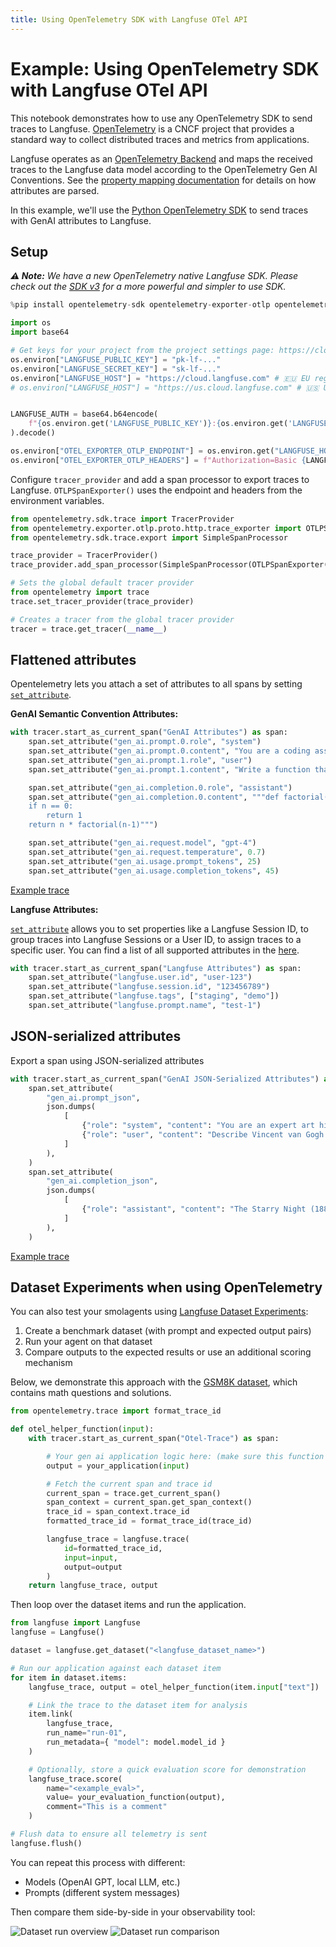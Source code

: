 ```yaml
---
title: Using OpenTelemetry SDK with Langfuse OTel API
---
```


# Example: Using OpenTelemetry SDK with Langfuse OTel API

This notebook demonstrates how to use any OpenTelemetry SDK to send traces to Langfuse. [OpenTelemetry](https://opentelemetry.io/) is a CNCF project that provides a standard way to collect distributed traces and metrics from applications.

Langfuse operates as an [OpenTelemetry Backend](/docs/opentelemetry/get-started) and maps the received traces to the Langfuse data model according to the OpenTelemetry Gen AI Conventions. See the [property mapping documentation](/docs/opentelemetry/get-started#property-mapping) for details on how attributes are parsed.

In this example, we'll use the [Python OpenTelemetry SDK](https://opentelemetry.io/docs/languages/python/) to send traces with GenAI attributes to Langfuse.

## Setup

_**⚠️ Note:** We have a new OpenTelemetry native Langfuse SDK. Please check out the [SDK v3](https://langfuse.com/docs/sdk/python/sdk-v3) for a more powerful and simpler to use SDK._

```python
%pip install opentelemetry-sdk opentelemetry-exporter-otlp opentelemetry-api
```

```python
import os
import base64

# Get keys for your project from the project settings page: https://cloud.langfuse.com
os.environ["LANGFUSE_PUBLIC_KEY"] = "pk-lf-..."
os.environ["LANGFUSE_SECRET_KEY"] = "sk-lf-..."
os.environ["LANGFUSE_HOST"] = "https://cloud.langfuse.com" # 🇪🇺 EU region
# os.environ["LANGFUSE_HOST"] = "https://us.cloud.langfuse.com" # 🇺🇸 US region


LANGFUSE_AUTH = base64.b64encode(
    f"{os.environ.get('LANGFUSE_PUBLIC_KEY')}:{os.environ.get('LANGFUSE_SECRET_KEY')}".encode()
).decode()

os.environ["OTEL_EXPORTER_OTLP_ENDPOINT"] = os.environ.get("LANGFUSE_HOST") + "/api/public/otel"
os.environ["OTEL_EXPORTER_OTLP_HEADERS"] = f"Authorization=Basic {LANGFUSE_AUTH}"
```

Configure `tracer_provider` and add a span processor to export traces to Langfuse. `OTLPSpanExporter()` uses the endpoint and headers from the environment variables.

```python
from opentelemetry.sdk.trace import TracerProvider
from opentelemetry.exporter.otlp.proto.http.trace_exporter import OTLPSpanExporter
from opentelemetry.sdk.trace.export import SimpleSpanProcessor

trace_provider = TracerProvider()
trace_provider.add_span_processor(SimpleSpanProcessor(OTLPSpanExporter()))

# Sets the global default tracer provider
from opentelemetry import trace
trace.set_tracer_provider(trace_provider)

# Creates a tracer from the global tracer provider
tracer = trace.get_tracer(__name__)
```

## Flattened attributes

Opentelemetry lets you attach a set of attributes to all spans by setting [`set_attribute`](https://opentelemetry.io/docs/languages/python/instrumentation/#add-attributes-to-a-span).

**GenAI Semantic Convention Attributes:**

```python
with tracer.start_as_current_span("GenAI Attributes") as span:
    span.set_attribute("gen_ai.prompt.0.role", "system")
    span.set_attribute("gen_ai.prompt.0.content", "You are a coding assistant that helps write Python code.")
    span.set_attribute("gen_ai.prompt.1.role", "user")
    span.set_attribute("gen_ai.prompt.1.content", "Write a function that calculates the factorial of a number.")

    span.set_attribute("gen_ai.completion.0.role", "assistant")
    span.set_attribute("gen_ai.completion.0.content", """def factorial(n):
    if n == 0:
        return 1
    return n * factorial(n-1)""")

    span.set_attribute("gen_ai.request.model", "gpt-4")
    span.set_attribute("gen_ai.request.temperature", 0.7)
    span.set_attribute("gen_ai.usage.prompt_tokens", 25)
    span.set_attribute("gen_ai.usage.completion_tokens", 45)
```

[Example trace](https://cloud.langfuse.com/project/cloramnkj0002jz088vzn1ja4/traces/226b5e5ea844788de7bced27fc475c62?timestamp=2025-02-06T10%3A57%3A11.141Z&observation=db79c5e1372feffc)

**Langfuse Attributes:**

[`set_attribute`](https://opentelemetry.io/docs/languages/python/instrumentation/#add-attributes-to-a-span) allows you to set properties like a Langfuse Session ID, to group traces into Langfuse Sessions or a User ID, to assign traces to a specific user. You can find a list of all supported attributes in the [here](/docs/opentelemetry/get-started#property-mapping).

```python
with tracer.start_as_current_span("Langfuse Attributes") as span:
    span.set_attribute("langfuse.user.id", "user-123")
    span.set_attribute("langfuse.session.id", "123456789")
    span.set_attribute("langfuse.tags", ["staging", "demo"])
    span.set_attribute("langfuse.prompt.name", "test-1")
```

## JSON-serialized attributes

Export a span using JSON-serialized attributes

```python
with tracer.start_as_current_span("GenAI JSON-Serialized Attributes") as span:
    span.set_attribute(
        "gen_ai.prompt_json",
        json.dumps(
            [
                {"role": "system", "content": "You are an expert art historian and critic."},
                {"role": "user", "content": "Describe Vincent van Gogh's 'The Starry Night' painting in detail."},
            ]
        ),
    )
    span.set_attribute(
        "gen_ai.completion_json",
        json.dumps(
            [
                {"role": "assistant", "content": "The Starry Night (1889) is one of Van Gogh's most famous works, painted during his stay at the Saint-Paul-de-Mausole asylum. The painting depicts a night scene with a swirling sky filled with stars and a crescent moon over a village. The sky is dominated by luminous yellow stars and a spiral pattern of blue clouds. In the foreground, a dark cypress tree reaches toward the sky like a flame. The village below is quiet and peaceful, with a prominent church spire piercing the night. The brushwork is bold and expressive, with thick impasto strokes creating a sense of movement and energy throughout the composition."},
            ]
        ),
    )
```

[Example trace](https://cloud.langfuse.com/project/cloramnkj0002jz088vzn1ja4/traces/019440a211c0ee6739d0be1f9101ac3f?timestamp=2025-02-06T10%3A57%3A44.540Z&observation=a09151c5814c1803)

## Dataset Experiments when using OpenTelemetry

You can also test your smolagents using [Langfuse Dataset Experiments](https://langfuse.com/docs/datasets/overview):

1. Create a benchmark dataset (with prompt and expected output pairs)
2. Run your agent on that dataset
3. Compare outputs to the expected results or use an additional scoring mechanism

Below, we demonstrate this approach with the [GSM8K dataset](https://huggingface.co/datasets/gsm8k), which contains math questions and solutions.

```python
from opentelemetry.trace import format_trace_id

def otel_helper_function(input):
    with tracer.start_as_current_span("Otel-Trace") as span:

        # Your gen ai application logic here: (make sure this function is sending traces to Langfuse)
        output = your_application(input)

        # Fetch the current span and trace id
        current_span = trace.get_current_span()
        span_context = current_span.get_span_context()
        trace_id = span_context.trace_id
        formatted_trace_id = format_trace_id(trace_id)

        langfuse_trace = langfuse.trace(
            id=formatted_trace_id,
            input=input,
            output=output
        )
    return langfuse_trace, output
```

Then loop over the dataset items and run the application.

```python
from langfuse import Langfuse
langfuse = Langfuse()

dataset = langfuse.get_dataset("<langfuse_dataset_name>")

# Run our application against each dataset item
for item in dataset.items:
    langfuse_trace, output = otel_helper_function(item.input["text"])

    # Link the trace to the dataset item for analysis
    item.link(
        langfuse_trace,
        run_name="run-01",
        run_metadata={ "model": model.model_id }
    )

    # Optionally, store a quick evaluation score for demonstration
    langfuse_trace.score(
        name="<example_eval>",
        value= your_evaluation_function(output),
        comment="This is a comment"
    )

# Flush data to ensure all telemetry is sent
langfuse.flush()
```

You can repeat this process with different:

- Models (OpenAI GPT, local LLM, etc.)
- Prompts (different system messages)

Then compare them side-by-side in your observability tool:

![Dataset run overview](https://langfuse.com/images/cookbook/huggingface-agent-course/dataset_runs.png)
![Dataset run comparison](https://langfuse.com/images/cookbook/huggingface-agent-course/dataset-run-comparison.png)
